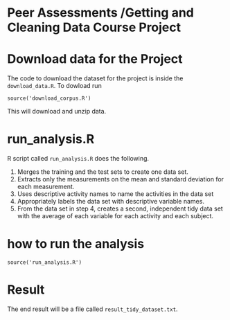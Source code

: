 Peer Assessments /Getting and Cleaning Data Course Project
========================================

# Download data for the Project

The code to download the dataset for the project is inside the `download_data.R`. To dowload run

```
source('download_corpus.R')
```
This will download and unzip data.

# run_analysis.R

R script called `run_analysis.R` does the following. 
1.  Merges the training and the test sets to create one data set.
2.  Extracts only the measurements on the mean and standard deviation for each measurement. 
3.  Uses descriptive activity names to name the activities in the data set
4.  Appropriately labels the data set with descriptive variable names. 
5.  From the data set in step 4, creates a second, independent tidy data set with the average of each variable for each activity and each subject.

# how to run the analysis

```
source('run_analysis.R')
```

# Result 

The end result will be a file called `result_tidy_dataset.txt`.